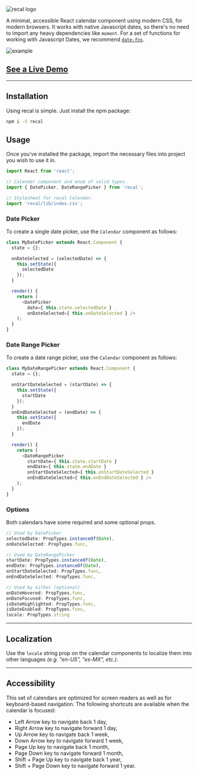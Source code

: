 ![recal logo](https://github.com/rubencodes/recal/raw/master/docs/logo.png "recal logo")

A minimal, accessible React calendar component using modern CSS, for modern browsers. It works with native Javascript dates, so there's no need to import any heavy dependencies like `moment`. For a set of functions for working with Javascript Dates, we recommend [`date-fns`](https://date-fns.org).

![example](https://github.com/rubencodes/recal/raw/master/docs/example.png "example")

## [**See a Live Demo**](https://rubencodes.github.io/recal)

---

## Installation
Using recal is simple. Just install the npm package:

```bash
npm i -S recal
```

## Usage

Once you've installed the package, import the necessary files into project you wish to use it in.

```javascript
import React from 'react';

// Calendar component and enum of valid types.
import { DatePicker, DateRangePicker } from 'recal';

// Stylesheet for recal Calendar.
import 'recal/lib/index.css';
```

### Date Picker

To create a single date picker, use the `Calendar` component as follows:

```javascript
class MyDatePicker extends React.Component {
  state = {};

  onDateSelected = (selectedDate) => {
    this.setState({
      selectedDate
    });
  }

  render() {
    return (
      <DatePicker
        date={ this.state.selectedDate }
        onDateSelected={ this.onDateSelected } />
    );
  }
}
```

### Date Range Picker

To create a date range picker, use the `Calendar` component as follows:

```javascript
class MyDateRangePicker extends React.Component {
  state = {};

  onStartDateSelected = (startDate) => {
    this.setState({
      startDate
    });
  }
  onEndDateSelected = (endDate) => {
    this.setState({
      endDate
    });
  }

  render() {
    return (
      <DateRangePicker
        startDate={ this.state.startDate }
        endDate={ this.state.endDate }
        onStartDateSelected={ this.onStartDateSelected }
        onEndDateSelected={ this.onEndDateSelected } />
    );
  }
}
```

### Options

Both calendars have some required and some optional props.

```javascript
// Used by DatePicker
selectedDate: PropTypes.instanceOf(Date),
onDateSelected: PropTypes.func,

// Used by DateRangePicker
startDate: PropTypes.instanceOf(Date),
endDate: PropTypes.instanceOf(Date),
onStartDateSelected: PropTypes.func,
onEndDateSelected: PropTypes.func,

// Used by either (optional)
onDateHovered: PropTypes.func,
onDateFocused: PropTypes.func,
isDateHighlighted: PropTypes.func,
isDateEnabled: PropTypes.func,
locale: PropTypes.string
```
---
## Localization

Use the `locale` string prop on the calendar components to localize them into other languages *(e.g. "en-US", "es-MX", etc.)*.

---
## Accessibility

This set of calendars are optimized for screen readers as well as for keyboard-based navigation. The following shortcuts are available when the calendar is focused:

- Left Arrow key to navigate back 1 day,
- Right Arrow key to navigate forward 1 day,
- Up Arrow key to navigate back 1 week,
- Down Arrow key to navigate forward 1 week,
- Page Up key to navigate back 1 month,
- Page Down key to navigate forward 1 month,
- Shift + Page Up key to navigate back 1 year,
- Shift + Page Down key to navigate forward 1 year.
